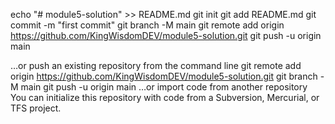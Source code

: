 echo "# module5-solution" >> README.md
git init
git add README.md
git commit -m "first commit"
git branch -M main
git remote add origin https://github.com/KingWisdomDEV/module5-solution.git
git push -u origin main
                
…or push an existing repository from the command line
git remote add origin https://github.com/KingWisdomDEV/module5-solution.git
git branch -M main
git push -u origin main
…or import code from another repository
You can initialize this repository with code from a Subversion, Mercurial, or TFS project.


